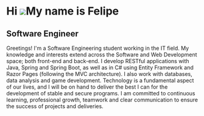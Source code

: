 Hi ![](https://user-images.githubusercontent.com/18350557/176309783-0785949b-9127-417c-8b55-ab5a4333674e.gif)My name is Felipe
==============================================================================================================================

Software Engineer
-----------------

Greetings! I'm a Software Engineering student working in the IT field. My knowledge and interests extend across the Software and Web Development space; both front-end and back-end. I develop RESTful applications with Java, Spring and Spring Boot, as well as in C# using Entity Framework and Razor Pages (following the MVC architecture). I also work with databases, data analysis and game development. Technology is a fundamental aspect of our lives, and I will be on hand to deliver the best I can for the development of stable and secure programs. I am committed to continuous learning, professional growth, teamwork and clear communication to ensure the success of projects and deliveries.

